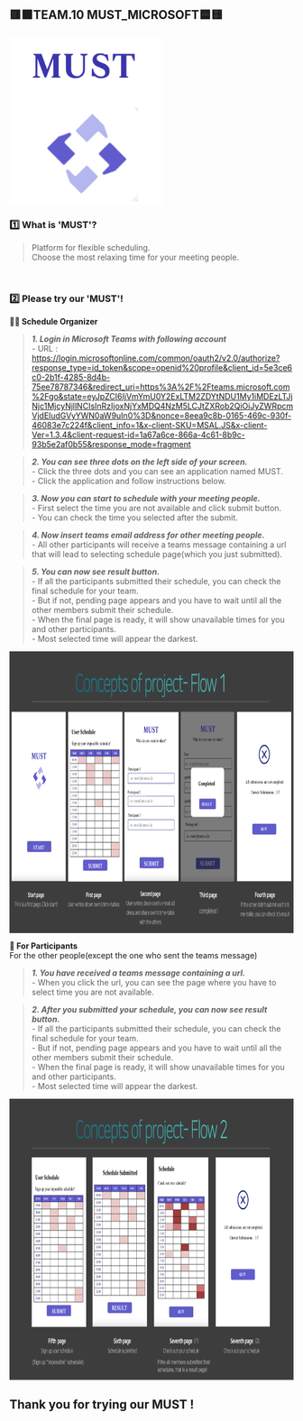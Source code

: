## 🟥🟩TEAM.10 MUST_MICROSOFT🟦🟨
 <img src = "MUST_logo.PNG" height="300px" align="center"/>

### 1️⃣ What is 'MUST'?
>Platform for flexible scheduling. </br>
Choose the most relaxing time for your meeting people.

</br>

### 2️⃣ Please try our 'MUST'!
**🙋‍♀️ Schedule Organizer**
>***1. Login in Microsoft Teams with following account*** </br>
    - URL : https://login.microsoftonline.com/common/oauth2/v2.0/authorize?response_type=id_token&scope=openid%20profile&client_id=5e3ce6c0-2b1f-4285-8d4b-75ee78787346&redirect_uri=https%3A%2F%2Fteams.microsoft.com%2Fgo&state=eyJpZCI6IjVmYmU0Y2ExLTM2ZDYtNDU1My1iMDEzLTJjNjc1MjcyNjllNCIsInRzIjoxNjYxMDQ4NzM5LCJtZXRob2QiOiJyZWRpcmVjdEludGVyYWN0aW9uIn0%3D&nonce=8eea9c8b-0165-469c-930f-46083e7c224f&client_info=1&x-client-SKU=MSAL.JS&x-client-Ver=1.3.4&client-request-id=1a67a6ce-866a-4c61-8b9c-93b5e2af0b55&response_mode=fragment </br>

> ***2. You can see three dots on the left side of your screen.*** </br>
    - Click the three dots and you can see an application named MUST. </br>
    - Click the application and follow instructions below. </br>

> ***3. Now you can start to schedule with your meeting people.*** </br>
    - First select the time you are not available and click submit button. </br>
    - You can check the time you selected after the submit. </br>

> ***4. Now insert teams email address for other meeting people.*** </br>
    - All other participants will receive a teams message containing a url that will lead to selecting schedule page(which you just submitted). </br>


> ***5. You can now see result button.*** </br>
    - If all the participants submitted their schedule, you can check the final schedule for your team. </br>
    - But if not, pending page appears and you have to wait until all the other members submit their schedule. </br> 
    - When the final page is ready, it will show unavailable times for you and other participants. </br>
    - Most selected time will appear the darkest. </br>
    
 <img src = "flow1_1.PNG" height="500px" align="center"/>
 
</br>


**👥 For Participants** </br>
For the other people(except the one who sent the teams message)

> ***1. You have received a teams message containing a url.***</br>
    - When you click the url, you can see the page where you have to select time you are not available.

> ***2. After you submitted your schedule, you can now see result button.***</br>
    - If all the participants submitted their schedule, you can check the final schedule for your team. </br>
    - But if not, pending page appears and you have to wait until all the other members submit their schedule. </br>
    - When the final page is ready, it will show unavailable times for you and other participants. </br>
    - Most selected time will appear the darkest.</br>
 <img src = "flow2.PNG" height="500px" align="center"/>

</br>

## Thank you for trying our MUST ! 

